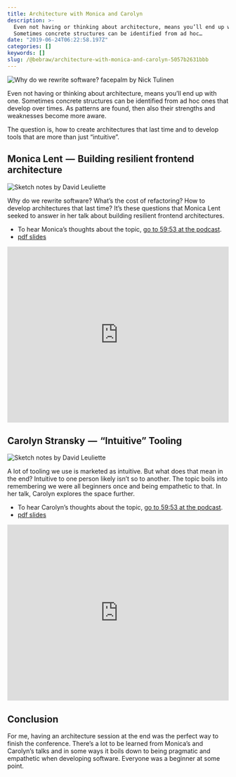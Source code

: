 ```yaml
---
title: Architecture with Monica and Carolyn
description: >-
  Even not having or thinking about architecture, means you’ll end up with one.
  Sometimes concrete structures can be identified from ad hoc…
date: "2019-06-24T06:22:58.197Z"
categories: []
keywords: []
slug: /@bebraw/architecture-with-monica-and-carolyn-5057b2631bbb
---
```


![Why do we rewrite software? *facepalm* by [Nick Tulinen](http://www.nicktulinen.com)](img/1__sNznFKPCjpebaaRHKtf__GQ.jpeg)

Even not having or thinking about architecture, means you’ll end up with one. Sometimes concrete structures can be identified from ad hoc ones that develop over times. As patterns are found, then also their strengths and weaknesses become more aware.

The question is, how to create architectures that last time and to develop tools that are more than just “intuitive”.

## Monica Lent  —  Building resilient frontend architecture

![Sketch notes by [David Leuliette](https://davidl.fr/)](img/1__vjvxktj16lX49nzBPEgvaw.png)

Why do we rewrite software? What’s the cost of refactoring? How to develop architectures that last time? It’s these questions that Monica Lent seeked to answer in her talk about building resilient frontend architectures.

- To hear Monica’s thoughts about the topic, [go to 59:53 at the podcast](https://webbidevaus.fi/47).
- [pdf slides](https://slides.react-finland.fi/2019/monica-lent.pdf)

<iframe width="100%" height="400" src="https://www.youtube.com/embed/brMZLmZ1HR0" frameborder="0" allow="accelerometer; autoplay; encrypted-media; gyroscope; picture-in-picture" allowfullscreen></iframe>

## Carolyn Stransky  —  “Intuitive” Tooling

![Sketch notes by [David Leuliette](https://davidl.fr/)](img/1__WLOvwUwBQxTd25g6NOKgEg.png)

A lot of tooling we use is marketed as intuitive. But what does that mean in the end? Intuitive to one person likely isn’t so to another. The topic boils into remembering we were all beginners once and being empathetic to that. In her talk, Carolyn explores the space further.

- To hear Carolyn’s thoughts about the topic, [go to 59:53 at the podcast](https://webbidevaus.fi/47).
- [pdf slides](https://slides.react-finland.fi/2019/carolyn-stransky.pdf)

<iframe width="100%" height="400" src="https://www.youtube.com/embed/nBy8y39Pvp4" frameborder="0" allow="accelerometer; autoplay; encrypted-media; gyroscope; picture-in-picture" allowfullscreen></iframe>

## Conclusion

For me, having an architecture session at the end was the perfect way to finish the conference. There’s a lot to be learned from Monica’s and Carolyn’s talks and in some ways it boils down to being pragmatic and empathetic when developing software. Everyone was a beginner at some point.
